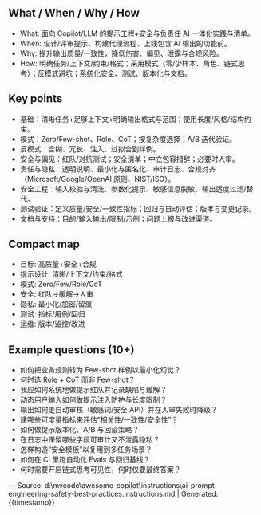 ## What / When / Why / How
- What: 面向 Copilot/LLM 的提示工程+安全与负责任 AI 一体化实践与清单。
- When: 设计/评审提示、构建代理流程、上线包含 AI 输出的功能前。
- Why: 提升输出质量/一致性，降低伤害、偏见、泄露与合规风险。
- How: 明确任务/上下文/约束/格式；采用模式（零/少样本、角色、链式思考）；反模式避坑；系统化安全、测试、版本化与文档。

## Key points
- 基础：清晰任务+足够上下文+明确输出格式与范围；使用长度/风格/结构约束。
- 模式：Zero/Few-shot、Role、CoT；按复杂度选择；A/B 迭代验证。
- 反模式：含糊、冗长、注入、过拟合到样例。
- 安全与偏见：红队/对抗测试；安全清单；中立包容措辞；必要时人审。
- 责任与隐私：透明说明、最小化与匿名化、审计日志、合规对齐（Microsoft/Google/OpenAI 原则、NIST/ISO）。
- 安全工程：输入校验与清洗、参数化提示、敏感信息脱敏、输出适度过滤/替代。
- 测试验证：定义质量/安全/一致性指标；回归与自动评估；版本与变更记录。
- 文档与支持：目的/输入输出/限制/示例；问题上报与改进渠道。

## Compact map
- 目标: 高质量+安全+合规
- 提示设计: 清晰/上下文/约束/格式
- 模式: Zero/Few/Role/CoT
- 安全: 红队→缓解→人审
- 隐私: 最小化/加密/留痕
- 测试: 指标/用例/回归
- 运维: 版本/监控/改进

## Example questions (10+)
- 如何把业务规则转为 Few-shot 样例以最小化幻觉？
- 何时选 Role + CoT 而非 Few-shot？
- 我应如何系统地做提示红队并记录缺陷与缓解？
- 动态用户输入如何做提示注入防护与长度限制？
- 输出如何走自动审核（敏感词/安全 API）并在人审失败时降级？
- 建哪些可度量指标来评估“相关性/一致性/安全性”？
- 如何做提示版本化、A/B 与回滚策略？
- 在日志中保留哪些字段可审计又不泄露隐私？
- 怎样构造“安全模板”以复用到多任务场景？
- 如何在 CI 里跑自动化 Evals 与回归基线？
- 何时需要开启链式思考可见性，何时仅要最终答案？

—
Source: d:\mycode\awesome-copilot\instructions\ai-prompt-engineering-safety-best-practices.instructions.md | Generated: {{timestamp}}

